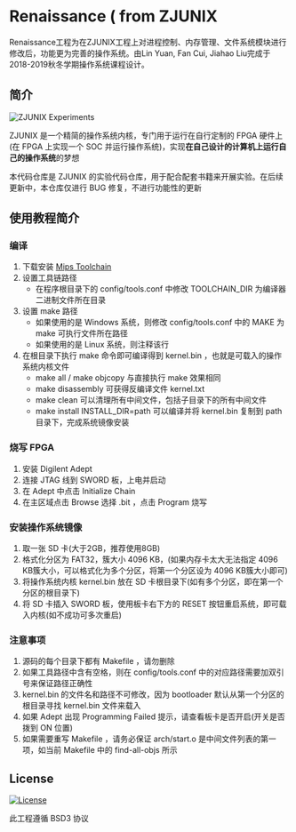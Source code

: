 # Renaissance ( from ZJUNIX

Renaissance工程为在ZJUNIX工程上对进程控制、内存管理、文件系统模块进行修改后，功能更为完善的操作系统。由Lin Yuan, Fan Cui, Jiahao Liu完成于2018-2019秋冬学期操作系统课程设计。

## 简介

![ZJUNIX Experiments](https://img.shields.io/badge/ZJUNIX-Experiments-blue.svg)

ZJUNIX 是一个精简的操作系统内核，专门用于运行在自行定制的 FPGA 硬件上 (在 FPGA 上实现一个 SOC 并运行操作系统)，实现**在自己设计的计算机上运行自己的操作系统**的梦想

本代码仓库是 ZJUNIX 的实验代码仓库，用于配合配套书籍来开展实验。在后续更新中，本仓库仅进行 BUG 修复，不进行功能性的更新

## 使用教程简介

### 编译

1. 下载安装 [Mips Toolchain](https://community.imgtec.com/developers/mips/tools/codescape-mips-sdk/)
1. 设置工具链路径
    - 在程序根目录下的 config/tools.conf 中修改 TOOLCHAIN_DIR 为编译器二进制文件所在目录
1. 设置 make 路径
    - 如果使用的是 Windows 系统，则修改 config/tools.conf 中的 MAKE 为 make 可执行文件所在路径
    - 如果使用的是 Linux 系统，则注释该行
1. 在根目录下执行 make 命令即可编译得到 kernel.bin ，也就是可载入的操作系统内核文件
    - make all / make objcopy 与直接执行 make 效果相同
    - make disassembly 可获得反编译文件 kernel.txt
    - make clean 可以清理所有中间文件，包括子目录下的所有中间文件
    - make install INSTALL_DIR=path 可以编译并将 kernel.bin 复制到 path 目录下，完成系统镜像安装

### 烧写 FPGA

1. 安装 Digilent Adept
1. 连接 JTAG 线到 SWORD 板，上电并启动
1. 在 Adept 中点击 Initialize Chain
1. 在主区域点击 Browse 选择 .bit ，点击 Program 烧写

### 安装操作系统镜像

1. 取一张 SD 卡(大于2GB，推荐使用8GB)
1. 格式化分区为 FAT32，簇大小 4096 KB，(如果内存卡太大无法指定 4096 KB簇大小，可以格式化为多个分区，将第一个分区设为 4096 KB簇大小即可)
1. 将操作系统内核 kernel.bin 放在 SD 卡根目录下(如有多个分区，即在第一个分区的根目录下)
1. 将 SD 卡插入 SWORD 板，使用板卡右下方的 RESET 按钮重启系统，即可载入内核(如不成功可多次重启)

### 注意事项

1. 源码的每个目录下都有 Makefile ，请勿删除
1. 如果工具路径中含有空格，则在 config/tools.conf 中的对应路径需要加双引号来保证路径正确性
1. kernel.bin 的文件名和路径不可修改，因为 bootloader 默认从第一个分区的根目录寻找 kernel.bin 文件来载入
1. 如果 Adept 出现 Programming Failed 提示，请查看板卡是否开启(开关是否拨到 ON 位置)
1. 如果需要重写 Makefile ，请务必保证 arch/start.o 是中间文件列表的第一项，如当前 Makefile 中的 find-all-objs 所示

## License

[![License](https://img.shields.io/badge/License-BSD%203--Clause-blue.svg)](./LICENSE)

此工程遵循 BSD3 协议
